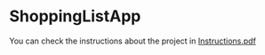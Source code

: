 # ShoppingListApp

You can check the instructions about the project in [Instructions.pdf](https://github.com/Vincenzo5K/ShoppingListApp/blob/master/Instructions.pdf)
